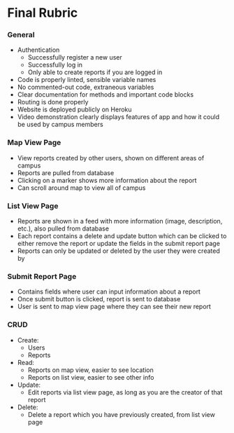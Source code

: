 # Final Rubric

### General

- Authentication
  - Successfully register a new user
  - Successfully log in
  - Only able to create reports if you are logged in
- Code is properly linted, sensible variable names
- No commented-out code, extraneous variables
- Clear documentation for methods and important code blocks
- Routing is done properly
- Website is deployed publicly on Heroku
- Video demonstration clearly displays features of app and how it could be used by campus members

### Map View Page
- View reports created by other users, shown on different areas of campus
- Reports are pulled from database
- Clicking on a marker shows more information about the report
- Can scroll around map to view all of campus

### List View Page
- Reports are shown in a feed with more information (image, description, etc.), also pulled from database
- Each report contains a delete and update button which can be clicked to either remove the report or update the fields in the submit report page
- Reports can only be updated or deleted by the user they were created by

### Submit Report Page
- Contains fields where user can input information about a report
- Once submit button is clicked, report is sent to database
- User is sent to map view page where they can see their new report

### CRUD
- Create:
  - Users
  - Reports
- Read:
  - Reports on map view, easier to see location
  - Reports on list view, easier to see other info
- Update:
  - Edit reports via list view page, as long as you are the creator of that report
- Delete:
  - Delete a report which you have previously created, from list view page
